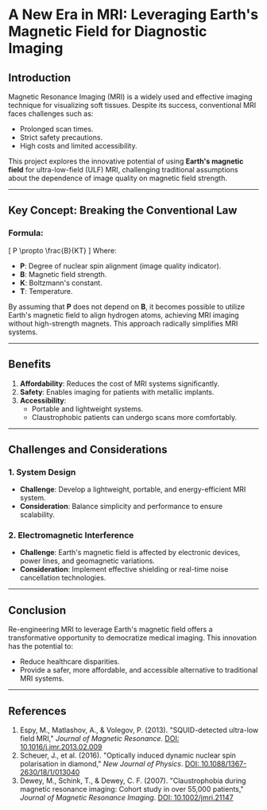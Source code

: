 # A New Era in MRI: Leveraging Earth's Magnetic Field for Diagnostic Imaging

## Introduction
Magnetic Resonance Imaging (MRI) is a widely used and effective imaging technique for visualizing soft tissues. Despite its success, conventional MRI faces challenges such as:
- Prolonged scan times.
- Strict safety precautions.
- High costs and limited accessibility.

This project explores the innovative potential of using **Earth's magnetic field** for ultra-low-field (ULF) MRI, challenging traditional assumptions about the dependence of image quality on magnetic field strength.

---

## Key Concept: Breaking the Conventional Law
### Formula: 
\[
P \propto \frac{B}{KT}
\]
Where:
- **P**: Degree of nuclear spin alignment (image quality indicator).
- **B**: Magnetic field strength.
- **K**: Boltzmann's constant.
- **T**: Temperature.

By assuming that **P** does not depend on **B**, it becomes possible to utilize Earth's magnetic field to align hydrogen atoms, achieving MRI imaging without high-strength magnets. This approach radically simplifies MRI systems.

---

## Benefits
1. **Affordability**: Reduces the cost of MRI systems significantly.
2. **Safety**: Enables imaging for patients with metallic implants.
3. **Accessibility**:
   - Portable and lightweight systems.
   - Claustrophobic patients can undergo scans more comfortably.

---

## Challenges and Considerations

### 1. System Design
- **Challenge**: Develop a lightweight, portable, and energy-efficient MRI system.
- **Consideration**: Balance simplicity and performance to ensure scalability.

### 2. Electromagnetic Interference
- **Challenge**: Earth's magnetic field is affected by electronic devices, power lines, and geomagnetic variations.
- **Consideration**: Implement effective shielding or real-time noise cancellation technologies.

---

## Conclusion
Re-engineering MRI to leverage Earth's magnetic field offers a transformative opportunity to democratize medical imaging. This innovation has the potential to:
- Reduce healthcare disparities.
- Provide a safer, more affordable, and accessible alternative to traditional MRI systems.

---

## References
1. Espy, M., Matlashov, A., & Volegov, P. (2013). "SQUID-detected ultra-low field MRI," *Journal of Magnetic Resonance*. [DOI: 10.1016/j.jmr.2013.02.009](https://doi.org/10.1016/j.jmr.2013.02.009)
2. Scheuer, J., et al. (2016). "Optically induced dynamic nuclear spin polarisation in diamond," *New Journal of Physics*. [DOI: 10.1088/1367-2630/18/1/013040](https://doi.org/10.1088/1367-2630/18/1/013040)
3. Dewey, M., Schink, T., & Dewey, C. F. (2007). "Claustrophobia during magnetic resonance imaging: Cohort study in over 55,000 patients," *Journal of Magnetic Resonance Imaging*. [DOI: 10.1002/jmri.21147](https://doi.org/10.1002/jmri.21147)
